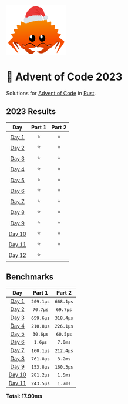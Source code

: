 <img src="./.assets/christmas_ferris.png" width="164">

# 🎄 Advent of Code 2023

Solutions for [Advent of Code](https://adventofcode.com/) in [Rust](https://www.rust-lang.org/).

<!--- advent_readme_stars table --->
## 2023 Results

| Day | Part 1 | Part 2 |
| :---: | :---: | :---: |
| [Day 1](https://adventofcode.com/2023/day/1) | ⭐ | ⭐ |
| [Day 2](https://adventofcode.com/2023/day/2) | ⭐ | ⭐ |
| [Day 3](https://adventofcode.com/2023/day/3) | ⭐ | ⭐ |
| [Day 4](https://adventofcode.com/2023/day/4) | ⭐ | ⭐ |
| [Day 5](https://adventofcode.com/2023/day/5) | ⭐ | ⭐ |
| [Day 6](https://adventofcode.com/2023/day/6) | ⭐ | ⭐ |
| [Day 7](https://adventofcode.com/2023/day/7) | ⭐ | ⭐ |
| [Day 8](https://adventofcode.com/2023/day/8) | ⭐ | ⭐ |
| [Day 9](https://adventofcode.com/2023/day/9) | ⭐ | ⭐ |
| [Day 10](https://adventofcode.com/2023/day/10) | ⭐ | ⭐ |
| [Day 11](https://adventofcode.com/2023/day/11) | ⭐ | ⭐ |
| [Day 12](https://adventofcode.com/2023/day/12) | ⭐ |   |
<!--- advent_readme_stars table --->

<!--- benchmarking table --->
## Benchmarks

| Day | Part 1 | Part 2 |
| :---: | :---: | :---:  |
| [Day 1](./src/bin/01.rs) | `209.1µs` | `668.1µs` |
| [Day 2](./src/bin/02.rs) | `70.7µs` | `69.7µs` |
| [Day 3](./src/bin/03.rs) | `659.6µs` | `318.4µs` |
| [Day 4](./src/bin/04.rs) | `210.8µs` | `226.1µs` |
| [Day 5](./src/bin/05.rs) | `30.6µs` | `60.5µs` |
| [Day 6](./src/bin/06.rs) | `1.6µs` | `7.0ms` |
| [Day 7](./src/bin/07.rs) | `160.1µs` | `212.4µs` |
| [Day 8](./src/bin/08.rs) | `761.8µs` | `3.2ms` |
| [Day 9](./src/bin/09.rs) | `153.8µs` | `160.3µs` |
| [Day 10](./src/bin/10.rs) | `281.2µs` | `1.5ms` |
| [Day 11](./src/bin/11.rs) | `243.5µs` | `1.7ms` |

**Total: 17.90ms**
<!--- benchmarking table --->
